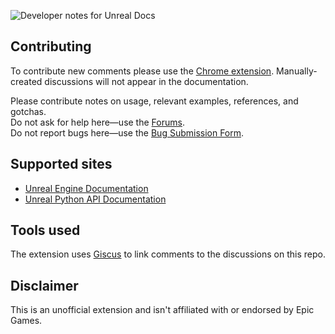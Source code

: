 ![Developer notes for Unreal Docs](https://user-images.githubusercontent.com/21963717/177727103-a30096ac-f19a-490e-8674-1641ed2ca6db.png)

## Contributing
To contribute new comments please use the [Chrome extension](https://chrome.google.com/webstore/detail/fchdfdnnpkphopmdaochdfnmcahndmnb). Manually-created discussions will not appear in the documentation.
 
Please contribute notes on usage, relevant examples, references, and gotchas.  
Do not ask for help here—use the [Forums](https://forums.unrealengine.com).  
Do not report bugs here—use the [Bug Submission Form](https://www.unrealengine.com/en-US/support/report-a-bug).

## Supported sites
- [Unreal Engine Documentation](https://docs.unrealengine.com)
- [Unreal Python API Documentation](https://docs.unrealengine.com/PythonAPI/)

## Tools used
The extension uses [Giscus](https://github.com/giscus/giscus) to link comments to the discussions on this repo.

## Disclaimer
This is an unofficial extension and isn't affiliated with or endorsed by Epic Games.

